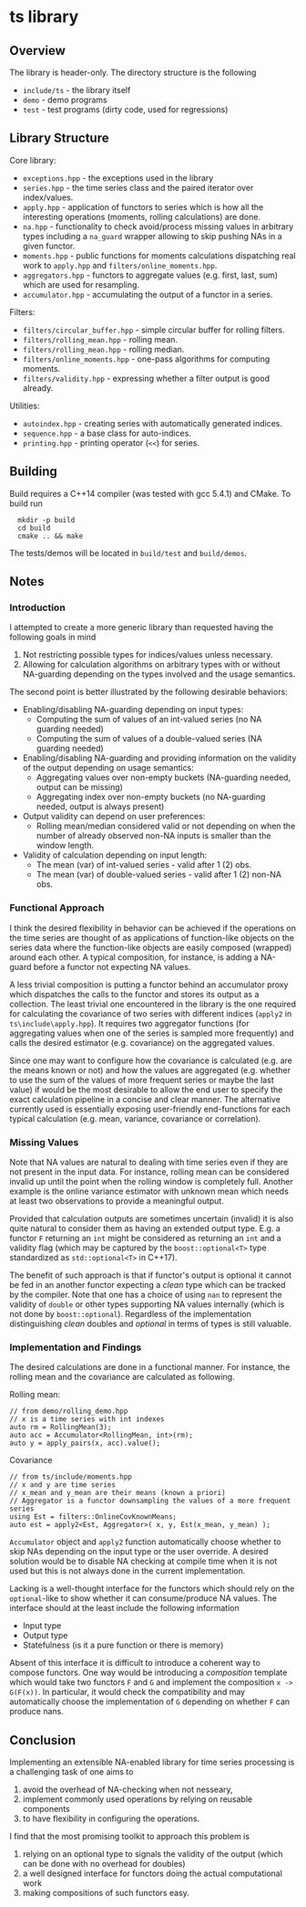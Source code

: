 # ts library
## Overview
The library is header-only. The directory structure is the following

 * `include/ts` - the library itself
 * `demo` - demo programs
 * `test` - test programs (dirty code, used for regressions)

## Library Structure

Core library:

 * `exceptions.hpp` - the exceptions used in the library
 * `series.hpp` - the time series class and the paired iterator over
        index/values.
 * `apply.hpp` - application of functors to series which is how all the
        interesting operations (moments, rolling calculations) are done.
 * `na.hpp` - functionality to check avoid/process missing values in
        arbitrary types including a `na_guard` wrapper allowing to skip
        pushing NAs in a given functor.
 * `moments.hpp` - public functions for moments calculations dispatching
        real work to `apply.hpp` and `filters/online_moments.hpp`.
 * `aggregators.hpp` - functors to aggregate values (e.g. first, last, sum)
        which are used for resampling.
 * `accumulator.hpp` - accumulating the output of a functor in a series.

Filters:

 * `filters/circular_buffer.hpp` - simple circular buffer for rolling filters.
 * `filters/rolling_mean.hpp` - rolling mean.
 * `filters/rolling_mean.hpp` - rolling median.
 * `filters/online_moments.hpp` - one-pass algorithms for computing moments.
 * `filters/validity.hpp` - expressing whether a filter output is good already.

Utilities:

 * `autoindex.hpp` - creating series with automatically generated indices.
 * `sequence.hpp` - a base class for auto-indices.
 * `printing.hpp` - printing operator (`<<`) for series.

## Building

Build requires a C++14 compiler (was tested with gcc 5.4.1) and CMake.
To build run
```
  mkdir -p build
  cd build
  cmake .. && make
```
The tests/demos will be located in `build/test` and `build/demos`.

## Notes

### Introduction

I attempted to create a more generic library than requested having the
following goals in mind

 1. Not restricting possible types for indices/values unless necessary.
 2. Allowing for calculation algorithms on arbitrary types with or without
    NA-guarding depending on the types involved and the usage semantics.

The second point is better illustrated by the following desirable behaviors:

 * Enabling/disabling NA-guarding depending on input types:
     * Computing the sum of values of an int-valued series
       (no NA guarding needed)
     * Computing the sum of values of a double-valued series
       (NA guarding needed)
 * Enabling/disabling NA-guarding and providing information on the validity of
   the output depending on usage semantics:
     * Aggregating values over non-empty buckets
       (NA-guarding needed, output can be missing)
     * Aggregating index over non-empty buckets
       (no NA-guarding needed, output is always present)
 * Output validity can depend on user preferences:
     * Rolling mean/median considered valid or not depending on when the number 
       of already observed non-NA inputs is smaller than the window length.
 * Validity of calculation depending on input length:
     * The mean (var) of int-valued series - valid after 1 (2) obs.
     * The mean (var) of double-valued series - valid after 1 (2) non-NA obs.

### Functional Approach

I think the desired flexibility in behavior can be achieved if the operations
on the time series are thought of as applications of function-like objects on
the series data where the function-like objects are easily composed (wrapped)
around each other. A typical composition, for instance, is adding a NA-guard
before a functor not expecting NA values.

A less trivial composition is putting a functor behind an accumulator proxy
which dispatches the calls to the functor and stores its output as a collection.
The least trivial one encountered in the library is the one required for
calculating the covariance of two series with different indices (`apply2`
in `ts\include\apply.hpp`). It requires two aggregator functions (for
aggregating values when one of the series is sampled more frequently)
and calls the desired estimator (e.g. covariance) on the aggregated values.

Since one may want to configure how the covariance is calculated (e.g. are
the means known or not) and how the values are aggregated (e.g. whether to
use the sum of the values of more frequent series or maybe the last value)
if would be the most desirable to allow the end user to specify the exact
calculation pipeline in a concise and clear manner. The alternative currently
used is essentially exposing user-friendly end-functions for each typical
calculation (e.g. mean, variance, covariance or correlation).

### Missing Values

Note that NA values are natural to dealing with time series even if they
are not present in the input data. For instance, rolling mean can be
considered invalid up until the point when the rolling window is completely
full. Another example is the online variance estimator with unknown mean
which needs at least two observations to provide a meaningful output.

Provided that calculation outputs are sometimes uncertain (invalid) it is
also quite natural to consider them as having an extended output type. E.g.
a functor `F` returning an `int` might be considered as returning an `int`
and a validity flag (which may be captured by the `boost::optional<T>`
type standardized as `std::optional<T>` in C++17).

The benefit of such approach is that if functor's output is optional it
cannot be fed in an another functor expecting a *clean* type which can
be tracked by the compiler. Note that one has a choice of using `nan`
to represent the validity of `double` or other types supporting NA values
internally (which is not done by `boost::optional`). Regardless of the
implementation distinguishing *clean* doubles and *optional* in terms
of types  is still valuable. 

### Implementation and Findings

The desired calculations are done in a functional manner. For instance,
the rolling mean and the covariance are calculated as following.

Rolling mean:
```
// from demo/rolling_demo.hpp
// x is a time series with int indexes
auto rm = RollingMean(3);
auto acc = Accumulator<RollingMean, int>(rm);
auto y = apply_pairs(x, acc).value();
```

Covariance
```
// from ts/include/moments.hpp
// x and y are time series
// x_mean and y_mean are their means (known a priori)
// Aggregator is a functor downsampling the values of a more frequent series
using Est = filters::OnlineCovKnownMeans;
auto est = apply2<Est, Aggregator>( x, y, Est(x_mean, y_mean) );
```

`Accumulator` object and `apply2` function automatically choose whether to
skip NAs depending on the input type or the user override. A desired solution
would be to disable NA checking at compile time when it is not used but this
is not always done in the current implementation.

Lacking is a well-thought interface for the functors which should rely on
the `optional`-like to show whether it can consume/produce NA values. The
interface should at the least include the following information
  
  * Input type
  * Output type
  * Statefulness (is it a pure function or there is memory)

Absent of this interface it is difficult to introduce a coherent way to
compose functors. One way would be introducing a *composition* template
which would take two functors `F` and `G` and implement the composition
`x -> G(F(x))`. In particular, it would check the compatibility and may
automatically choose the implementation of `G` depending on whether `F`
can produce nans.

## Conclusion

Implementing an extensible NA-enabled library for time series processing
is a challenging task of one aims to

  1. avoid the overhead of NA-checking when not nesseary,
  2. implement commonly used operations by relying on reusable components
  3. to have flexibility in configuring the operations.
  
I find that the most promising toolkit to approach this problem is
  
  1. relying on an optional type to signals the validity of the output
     (which can be done with no overhead for doubles)
  2. a well designed interface for functors doing the actual computational work
  3. making compositions of such functors easy.

